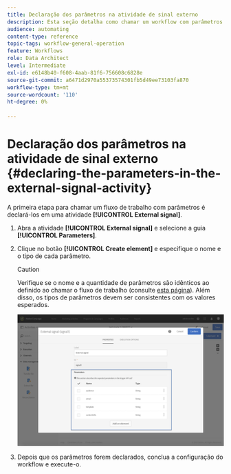 ```yaml
---
title: Declaração dos parâmetros na atividade de sinal externo
description: Esta seção detalha como chamar um workflow com parâmetros externos.
audience: automating
content-type: reference
topic-tags: workflow-general-operation
feature: Workflows
role: Data Architect
level: Intermediate
exl-id: e6148b40-f608-4aab-81f6-756608c6828e
source-git-commit: a6471d2970a55373574301fb5d49ee73103fa870
workflow-type: tm+mt
source-wordcount: '110'
ht-degree: 0%

---
```


# Declaração dos parâmetros na atividade de sinal externo {#declaring-the-parameters-in-the-external-signal-activity}

A primeira etapa para chamar um fluxo de trabalho com parâmetros é declará-los em uma atividade **[!UICONTROL External signal]**.

1. Abra a atividade **[!UICONTROL External signal]** e selecione a guia **[!UICONTROL Parameters]**.
1. Clique no botão **[!UICONTROL Create element]** e especifique o nome e o tipo de cada parâmetro.

   >[!CAUTION]
   >
   >Verifique se o nome e a quantidade de parâmetros são idênticos ao definido ao chamar o fluxo de trabalho (consulte [esta página](../../automating/using/defining-parameters-calling-workflow.md)). Além disso, os tipos de parâmetros devem ser consistentes com os valores esperados.

   ![](assets/extsignal_declaringparameters_1.png)

1. Depois que os parâmetros forem declarados, conclua a configuração do workflow e execute-o.
